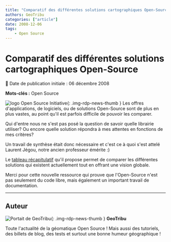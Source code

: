 ```yaml
---
title: "Comparatif des différentes solutions cartographiques Open-Source"
authors: GeoTribu
categories: ["article"]
date: 2008-12-06
tags:
    - Open Source
---
```


# Comparatif des différentes solutions cartographiques Open-Source

:calendar: Date de publication initiale : 06 décembre 2008

**Mots-clés :** Open Source

![logo Open Source Initiative](https://cdn.geotribu.fr/img/logos-icones/opensource.png){: .img-rdp-news-thumb } Les offres d'applications, de logiciels, ou de solutions Open-Source sont de plus en plus vastes, au point qu'il est parfois difficile de pouvoir les comparer.

Qui d'entre nous ne s'est pas posé la question de savoir quelle librairie utiliser? Ou encore quelle solution répondra à mes attentes en fonctions de mes critères?

Un travail de synthèse était donc nécessaire et c'est ce à quoi s'est attelé Laurent Jégou, notre ancien professeur émérite :)

Le [tableau récapitulatif](http://www.geotests.net/cours/sigma/webmapping/2016/fig10_2016.pdf) qu'il propose permet de comparer les différentes solutions qui existent actuellement tout en offrant une vision globale.

Merci pour cette nouvelle ressource qui prouve que l'Open-Source n'est pas seulement du code libre, mais également un important travail de documentation.

----

## Auteur

![Portait de GeoTribu](https://cdn.geotribu.fr/img/internal/charte/geotribu_logo_64x64.png){: .img-rdp-news-thumb }
**GeoTribu**

Toute l'actualité de la géomatique Open Source ! Mais aussi des tutoriels, des billets de blog, des tests et surtout une bonne humeur géographique !
